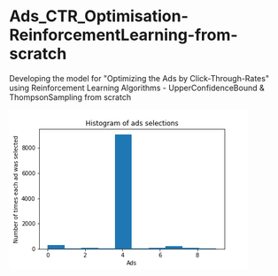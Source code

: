 # Ads_CTR_Optimisation-ReinforcementLearning-from-scratch
Developing the model for "Optimizing the Ads by Click-Through-Rates" using Reinforcement Learning Algorithms - UpperConfidenceBound &amp; ThompsonSampling from scratch

![alt text](https://github.com/BalaMungala/Ads_CTR_Optimisation-ReinforcementLearning-from-scratch/blob/master/ths.png)

